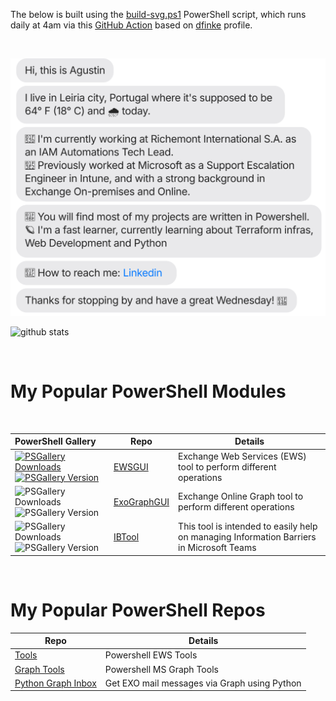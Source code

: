 The below is built using the [build-svg.ps1](https://github.com/drummerviking/drummerviking/blob/main/build-svg.ps1) PowerShell script, which runs daily at 4am via this [GitHub Action](https://github.com/drummerviking/drummerviking/blob/main/.github/workflows/readme.yml) based on [dfinke](https://github.com/dfinke) profile.

<br/>

[![](./chat.svg)]([https://twitter.com/dfinke](https://www.linkedin.com/in/agustin-gallegos/))

![github stats](https://github-readme-stats.vercel.app/api?username=DrummerViking&show_icons=true&line_height=30&theme=shadow_blue)

<br/>

# My Popular PowerShell Modules
<br/>

|PowerShell Gallery|Repo|Details
| :--- | --- | --- |
|[![PSGallery Downloads](https://img.shields.io/powershellgallery/dt/EWSGUI.png?style=plastic&logo=powershell&label=Downloads)](https://www.powershellgallery.com/packages/EWSGUI) [![PSGallery Version](https://img.shields.io/powershellgallery/v/EWSGUI.png?style=plastic&logo=powershell&label=Version)](https://www.powershellgallery.com/packages/EWSGUI)|[EWSGUI](https://github.com/drummerviking/EWSGUI) | Exchange Web Services (EWS) tool to perform different operations
|![PSGallery Downloads](https://img.shields.io/powershellgallery/dt/ExoGraphGUI.png?style=plastic&logo=powershell&label=Downloads) ![PSGallery Version](https://img.shields.io/powershellgallery/v/ExoGraphGUI.png?style=plastic&logo=powershell&label=Version)|[ExoGraphGUI](https://github.com/drummerviking/ExoGraphGUI) | Exchange Online Graph tool to perform different operations
|![PSGallery Downloads](https://img.shields.io/powershellgallery/dt/IBTool.png?style=plastic&logo=powershell&label=Downloads) ![PSGallery Version](https://img.shields.io/powershellgallery/v/IBTool.png?style=plastic&logo=powershell&label=Version)|[IBTool](https://github.com/drummerviking/IBTool) | This tool is intended to easily help on managing Information Barriers in Microsoft Teams

<br/>

# My Popular PowerShell Repos

|Repo|Details
| --- | --- |
|[Tools](https://github.com/drummerviking/tools)| Powershell EWS Tools 
|[Graph Tools](https://github.com/drummerviking/GraphTools)| Powershell MS Graph Tools
|[Python Graph Inbox](https://github.com/DrummerViking/PyGraphInbox)|Get EXO mail messages via Graph using Python
